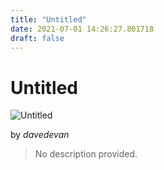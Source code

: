 ```yaml
---
title: "Untitled"
date: 2021-07-01 14:26:27.801718
draft: false
---
```


# Untitled

![Untitled](../images/3b1390bf-daa2-11eb-9abf-60f262b60b65.png)

by *davedevan*



> No description provided.